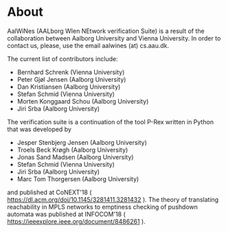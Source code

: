 # About

AalWiNes (AALborg WIen NEtwork verification Suite) is a result of the collaboration between Aalborg University and Vienna University. In order to contact us, please, use the email aalwines (at) cs.aau.dk.

The current list of contributors include:

* Bernhard Schrenk (Vienna University)
* Peter Gjøl Jensen (Aalborg University)
* Dan Kristiansen (Aalborg University)
* Stefan Schmid (Vienna University)
* Morten Konggaard Schou (Aalborg University)
* Jiri Srba (Aalborg University)

The verification suite is a continuation of the tool P-Rex written in Python that was developed by

* Jesper Stenbjerg Jensen (Aalborg University)
* Troels Beck Krøgh (Aalborg University)
* Jonas Sand Madsen (Aalborg University)
* Stefan Schmid (Vienna University)
* Jiri Srba (Aalborg University)
* Marc Tom Thorgersen (Aalborg University)

and published at CoNEXT'18 ( https://dl.acm.org/doi/10.1145/3281411.3281432 ). 
The theory of translating reachability in MPLS networks to emptiness checking of pushdown automata was published at INFOCOM'18 ( https://ieeexplore.ieee.org/document/8486261 ).
